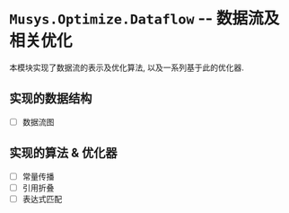 # `Musys.Optimize.Dataflow` -- 数据流及相关优化

本模块实现了数据流的表示及优化算法, 以及一系列基于此的优化器.


## 实现的数据结构

- [ ] 数据流图

## 实现的算法 & 优化器

- [ ] 常量传播
- [ ] 引用折叠
- [ ] 表达式匹配